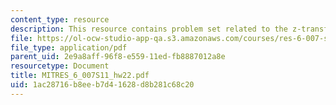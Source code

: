```yaml
---
content_type: resource
description: This resource contains problem set related to the z-transform.
file: https://ol-ocw-studio-app-qa.s3.amazonaws.com/courses/res-6-007-signals-and-systems-spring-2011/1ac28716b8eeb7d41628d8b281c68c20_MITRES_6_007S11_hw22.pdf
file_type: application/pdf
parent_uid: 2e9a8aff-96f8-e559-11ed-fb8887012a8e
resourcetype: Document
title: MITRES_6_007S11_hw22.pdf
uid: 1ac28716-b8ee-b7d4-1628-d8b281c68c20
---
```

